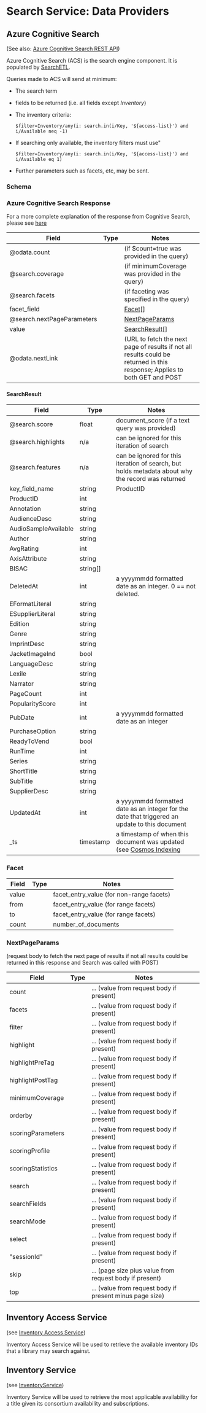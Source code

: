 # Search Service: Data Providers

## Azure Cognitive Search

(See also: [Azure Cognitive Search REST API](https://learn.microsoft.com/en-us/rest/api/searchservice/search-documents))

Azure Cognitive Search (ACS) is the search engine component. It is populated by [SearchETL](../search-etl.md).

Queries made to ACS will send at minimum:

* The search term
* fields to be returned (i.e. all fields except *Inventory*)
* The inventory criteria:

  `$filter=Inventory/any(i: search.in(i/Key, '${access-list}') and i/Available neq -1)`
* If searching only available, the inventory filters must use"

  `$filter=Inventory/any(i: search.in(i/Key, '${access-list}') and i/Available eq 1)`
* Further parameters such as facets, etc, may be sent.

### Schema

### Azure Cognitive Search Response

For a more complete explanation of the response from Cognitive Search, please
see [here](https://learn.microsoft.com/en-us/rest/api/searchservice/search-documents#response)

| Field                      | Type | Notes                                                                                                                       |
|----------------------------|------|-----------------------------------------------------------------------------------------------------------------------------|
| @odata.count               |      | (if $count=true was provided in the query)                                                                                  |
| @search.coverage           |      | (if minimumCoverage was provided in the query)                                                                              |
| @search.facets             |      | (if faceting was specified in the query)                                                                                    |
| facet_field                |      | [Facet](#facet)[]                                                                                                           |
| @search.nextPageParameters |      | [NextPageParams](#nextpageparams)                                                                                           |
| value                      |      | [SearchResult](#searchResult)[]                                                                                             |
| @odata.nextLink            |      | (URL to fetch the next page of results if not all results could be returned in this response; Applies  to both GET and POST |

#### SearchResult

| Field                | Type                      | Notes                                                                                                                                            |
|----------------------|---------------------------|--------------------------------------------------------------------------------------------------------------------------------------------------|
| @search.score        | float                     | document_score (if a text query was provided)                                                                                                    |
| @search.highlights   | n/a                       | can be ignored for this iteration of search                                                                                                      |
| @search.features     | n/a                       | can be ignored for this iteration of search, but holds metadata about why the record was returned                                                |
| key_field_name       | string                    | ProductID                                                                                                                                        |
| ProductID            | int                       |                                                                                                                                                  |
| Annotation           | string                    |                                                                                                                                                  |
| AudienceDesc         | string                    |                                                                                                                                                  |
| AudioSampleAvailable | string                    |                                                                                                                                                  |
| Author               | string                    |                                                                                                                                                  |
| AvgRating            | int                       |                                                                                                                                                  |
| AxisAttribute        | string                    |                                                                                                                                                  |
| BISAC                | string[]                  |                                                                                                                                                  |
| DeletedAt            | int                       | a yyyymmdd formatted date as an integer. 0 == not deleted.                                                                                       |
| EFormatLiteral       | string                    |                                                                                                                                                  |
| ESupplierLiteral     | string                    |                                                                                                                                                  |
| Edition              | string                    |                                                                                                                                                  |
| Genre                | string                    |                                                                                                                                                  |
| ImprintDesc          | string                    |                                                                                                                                                  |
| JacketImageInd       | bool                      |                                                                                                                                                  |
| LanguageDesc         | string                    |                                                                                                                                                  |
| Lexile               | string                    |                                                                                                                                                  |
| Narrator             | string                    |                                                                                                                                                  |
| PageCount            | int                       |                                                                                                                                                  |
| PopularityScore      | int                       |                                                                                                                                                  |
| PubDate              | int                       | a yyyymmdd formatted date as an integer                                                                                                          |
| PurchaseOption       | string                    |                                                                                                                                                  |
| ReadyToVend          | bool                      |                                                                                                                                                  |
| RunTime              | int                       |                                                                                                                                                  |
| Series               | string                    |                                                                                                                                                  |
| ShortTitle           | string                    |                                                                                                                                                  |
| SubTitle             | string                    |                                                                                                                                                  |
| SupplierDesc         | string                    |                                                                                                                                                  |
| UpdatedAt            | int                       | a yyyymmdd formatted date as an integer for the date that triggered an update to this document                                                   |
| _ts                  | timestamp                 | a timestamp of when this document was updated (see [Cosmos Indexing](https://learn.microsoft.com/en-us/azure/search/search-howto-index-cosmosdb) |

### Facet

| Field | Type | Notes                                    |
|-------|------|------------------------------------------|
| value |      | facet_entry_value (for non-range facets) |
| from  |      | facet_entry_value (for range facets)     |
| to    |      | facet_entry_value (for range facets)     |
| count |      | number_of_documents                      |

### NextPageParams

(request body to fetch the next page of results if not all results could be returned in
this response and Search was called with POST)

| Field             | Type | Notes                                                    |
|-------------------|------|----------------------------------------------------------|
| count             |      | ... (value from request body if present)                 |
| facets            |      | ... (value from request body if present)                 |
| filter            |      | ... (value from request body if present)                 |
| highlight         |      | ... (value from request body if present)                 |
| highlightPreTag   |      | ... (value from request body if present)                 |
| highlightPostTag  |      | ... (value from request body if present)                 |
| minimumCoverage   |      | ... (value from request body if present)                 |
| orderby           |      | ... (value from request body if present)                 |
| scoringParameters |      | ... (value from request body if present)                 |
| scoringProfile    |      | ... (value from request body if present)                 |
| scoringStatistics |      | ... (value from request body if present)                 |
| search            |      | ... (value from request body if present)                 |
| searchFields      |      | ... (value from request body if present)                 |
| searchMode        |      | ... (value from request body if present)                 |
| select            |      | ... (value from request body if present)                 |
| "sessionId"       |      | ... (value from request body if present)                 |
| skip              |      | ... (page size plus value from request body if present)  |
| top               |      | ... (value from request body if present minus page size) |

## Inventory Access Service

(see [Inventory Access Service](../inventory-access-service.md))

Inventory Access Service will be used to retrieve the available inventory IDs that a library may search against.

## Inventory Service

(see [InventoryService](../inventory-service.md))

Inventory Service will be used to retrieve the most applicable availability for a title given its consortium
availability and subscriptions.
